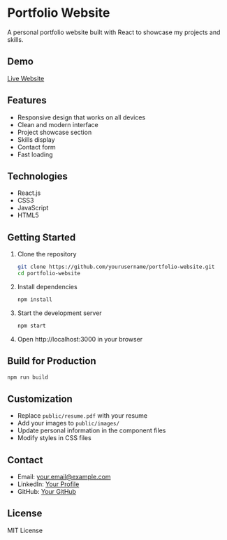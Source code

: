 # Portfolio Website

A personal portfolio website built with React to showcase my projects and skills.

## Demo

[Live Website](your-website-url-here)

## Features

- Responsive design that works on all devices
- Clean and modern interface
- Project showcase section
- Skills display
- Contact form
- Fast loading

## Technologies

- React.js
- CSS3
- JavaScript
- HTML5

## Getting Started

1. Clone the repository
   ```bash
   git clone https://github.com/yourusername/portfolio-website.git
   cd portfolio-website
   ```

2. Install dependencies
   ```bash
   npm install
   ```

3. Start the development server
   ```bash
   npm start
   ```

4. Open http://localhost:3000 in your browser

## Build for Production

```bash
npm run build
```

## Customization

- Replace `public/resume.pdf` with your resume
- Add your images to `public/images/`
- Update personal information in the component files
- Modify styles in CSS files

## Contact

- Email: your.email@example.com
- LinkedIn: [Your Profile](https://linkedin.com/in/yourprofile)
- GitHub: [Your GitHub](https://github.com/yourusername)

## License

MIT License